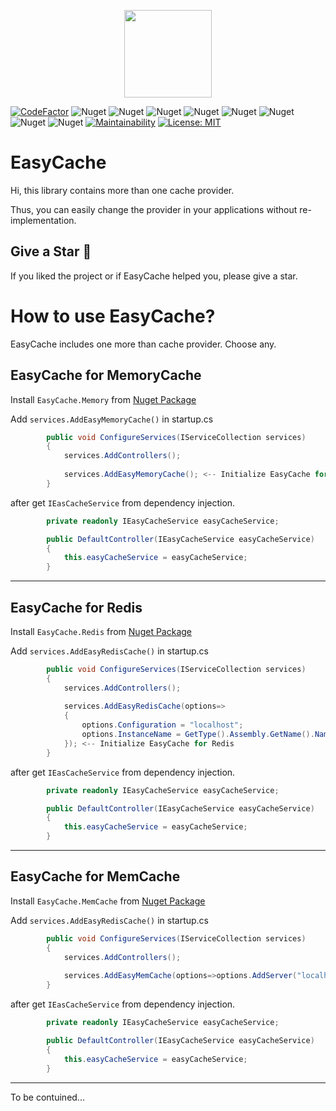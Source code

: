 <p align="center">
    <img src="https://user-images.githubusercontent.com/47147484/97483794-f2755100-1968-11eb-9d7a-90b1433690ee.png" style="max-width:100%;" height="140"  />
</p>

[![CodeFactor](https://www.codefactor.io/repository/github/furkandeveloper/easycache/badge)](https://www.codefactor.io/repository/github/furkandeveloper/easycache)
![Nuget](https://img.shields.io/nuget/dt/EasyCache.Core?label=EasyCache.Core%20Downloads)
![Nuget](https://img.shields.io/nuget/v/EasyCache.Core?label=EasyCache.Core)
![Nuget](https://img.shields.io/nuget/dt/EasyCache.Memory?label=EasyCache.Memory%20Downloads)
![Nuget](https://img.shields.io/nuget/v/EasyCache.Memory?label=EasyCache.Memory)
![Nuget](https://img.shields.io/nuget/dt/EasyCache.Redis?label=EasyCache.Redis%20Downloads)
![Nuget](https://img.shields.io/nuget/v/EasyCache.Redis?label=EasyCache.Redis)
![Nuget](https://img.shields.io/nuget/dt/EasyCache.MemCache?label=EasyCache.MemCache%20Downloads)
![Nuget](https://img.shields.io/nuget/v/EasyCache.MemCache?label=EasyCache.MemCache)
[![Maintainability](https://api.codeclimate.com/v1/badges/c84fe2700fb04bf913f6/maintainability)](https://codeclimate.com/github/furkandeveloper/EasyCache/maintainability)
[![License: MIT](https://img.shields.io/badge/License-MIT-yellow.svg)](https://opensource.org/licenses/MIT)

# EasyCache

Hi, this library contains more than one cache provider.

Thus, you can easily change the provider in your applications without re-implementation.

## Give a Star 🌟
If you liked the project or if EasyCache helped you, please give a star.

# How to use EasyCache?
EasyCache includes one more than cache provider. Choose any.

## EasyCache for MemoryCache
Install `EasyCache.Memory` from [Nuget Package](https://www.nuget.org/packages/EasyCache.Memory)

Add `services.AddEasyMemoryCache()` in startup.cs

```csharp
        public void ConfigureServices(IServiceCollection services)
        {
            services.AddControllers();
            
            services.AddEasyMemoryCache(); <-- Initialize EasyCache for MemoryCache
        }
```
after get `IEasCacheService` from dependency injection.

```csharp
        private readonly IEasyCacheService easyCacheService;

        public DefaultController(IEasyCacheService easyCacheService)
        {
            this.easyCacheService = easyCacheService;
        }
```

<hr/>

## EasyCache for Redis
Install `EasyCache.Redis` from [Nuget Package](https://www.nuget.org/packages/EasyCache.Redis)

Add `services.AddEasyRedisCache()` in startup.cs

```csharp
        public void ConfigureServices(IServiceCollection services)
        {
            services.AddControllers();
            
            services.AddEasyRedisCache(options=>
            {
                options.Configuration = "localhost";
                options.InstanceName = GetType().Assembly.GetName().Name
            }); <-- Initialize EasyCache for Redis
        }
```
after get `IEasCacheService` from dependency injection.

```csharp
        private readonly IEasyCacheService easyCacheService;

        public DefaultController(IEasyCacheService easyCacheService)
        {
            this.easyCacheService = easyCacheService;
        }
```

<hr/>

## EasyCache for MemCache
Install `EasyCache.MemCache` from [Nuget Package](https://www.nuget.org/packages/EasyCache.MemCache)

Add `services.AddEasyRedisCache()` in startup.cs

```csharp
        public void ConfigureServices(IServiceCollection services)
        {
            services.AddControllers();
            
            services.AddEasyMemCache(options=>options.AddServer("localhost",11211)); <-- Initialize EasyCache for MemCache
        }
```
after get `IEasCacheService` from dependency injection.

```csharp
        private readonly IEasyCacheService easyCacheService;

        public DefaultController(IEasyCacheService easyCacheService)
        {
            this.easyCacheService = easyCacheService;
        }
```

<hr/>

To be contuined...
